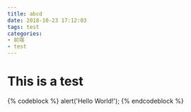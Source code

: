 ```yaml
---
title: abcd
date: 2018-10-23 17:12:03
tags: test
categories: 
- 前端
- test
---
```


# This is a test 

{% codeblock %}
alert('Hello World!');
{% endcodeblock %}

``` javaScript

```